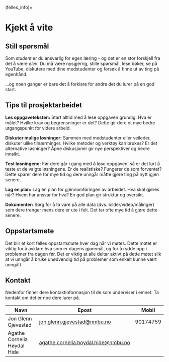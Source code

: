 (felles_info)= 
# Kjekt å vite

## Still spørsmål

Som *student* er du ansvarlig for egen læring - og det er en stor forskjell fra det å være *elev*. Du må være nysgjerrig, stille spørsmål, lese bøker, se på YouTube, diskutere med dine medstudenter og forsøk å finne ut av ting på egenhånd.

...og noen ganger er bare det å forklare for andre det du lurer på en god start.


## Tips til prosjektarbeidet

**Les oppgaveteksten:**
Start alltid med å lese oppgaven grundig. Hva er målet? Hvilke krav og begrensninger er det? Dette gir dere et mye bedre utgangspunkt for videre arbeid.

**Diskuter mulige løsninger:** Sammen med medstudenter eller veileder, diskuter ulike tilnærminger. Hvilke metoder og verktøy kan brukes? Er det alternative løsninger? Åpne diskusjoner gir nye perspektiver og bedre innsikt.

**Test løsningene:** Før dere går i gang med å løse oppgaven, så er det lurt å teste ut de valgte løsningene. Er de realistiske? Fungerer de som forventet? Dette sparer dere for mye tid og dere unngår måtte gjøre ting på nytt igjen senere.

**Lag en plan:** Lag en plan for gjennomføringen av arbeidet. Hva skal gjøres når? Hvem har ansvar for hva? En god plan gir struktur og oversikt.

**Dokumenter:** Sørg for å ta vare på alle data (dvs. bilder/video/målinger) som dere trenger mens dere er ute i felt. Det tar ofte mye tid å gjøre dette senere.


## Oppstartsmøte

Det blir et kort felles oppstartsmøte hver dag når vi møtes. Dette møtet er viktig for å avklare hva som er dagens gjøremål, og for å rydde opp i problemer fra dagen før. Det er viktig at alle deltar aktivt på dette møtet slik at vi unngår å bruke unødvendig tid på problemer som enkelt kunne vært unngått.


## Kontakt

Nedenfor finner dere kontaktinformasjon til de som underviser i emnet. Ta kontakt om det er noe dere lurer på.

|Navn|Epost|Mobil|
|---|---|---|
|Jon Glenn Gjevestad|jon.glenn.gjevestad@nmbu.no|90174759|
|Agathe Cornelia Høydal Hide|agathe.cornelia.hoydal.hide@nmbu.no| |

